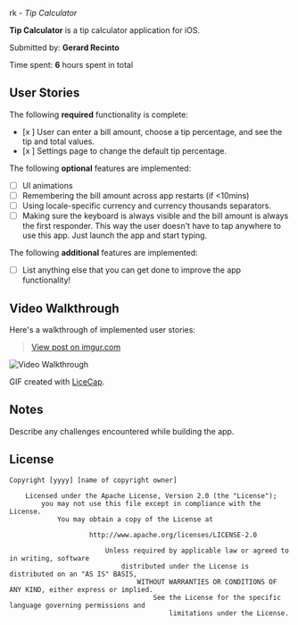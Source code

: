 

rk - *Tip Calculator*

**Tip Calculator** is a tip calculator application for iOS.

Submitted by: **Gerard Recinto**

Time spent: **6** hours spent in total

## User Stories

The following **required** functionality is complete:

* [x ] User can enter a bill amount, choose a tip percentage, and see the tip and total values.
* [x ] Settings page to change the default tip percentage.

The following **optional** features are implemented:
* [ ] UI animations
* [ ] Remembering the bill amount across app restarts (if <10mins)
* [ ] Using locale-specific currency and currency thousands separators.
* [ ] Making sure the keyboard is always visible and the bill amount is always the first responder. This way the user doesn't have to tap anywhere to use this app. Just launch the app and start typing.

The following **additional** features are implemented:

- [ ] List anything else that you can get done to improve the app functionality!

## Video Walkthrough 

Here's a walkthrough of implemented user stories:
<blockquote class="imgur-embed-pub" lang="en" data-id="1QRRxly"><a href="//imgur.com/1QRRxly">View post on imgur.com</a></blockquote><script async src="//s.imgur.com/min/embed.js" charset="utf-8"></script>

<img src=http://i.imgur.com/1QRRxly.gif title='Video Walkthrough' width='' alt='Video Walkthrough' />

GIF created with [LiceCap](http://www.cockos.com/licecap/).

## Notes

Describe any challenges encountered while building the app.

## License

    Copyright [yyyy] [name of copyright owner]

        Licensed under the Apache License, Version 2.0 (the "License");
            you may not use this file except in compliance with the License.
                You may obtain a copy of the License at

                        http://www.apache.org/licenses/LICENSE-2.0

                            Unless required by applicable law or agreed to in writing, software
                                distributed under the License is distributed on an "AS IS" BASIS,
                                    WITHOUT WARRANTIES OR CONDITIONS OF ANY KIND, either express or implied.
                                        See the License for the specific language governing permissions and
                                            limitations under the License.
